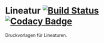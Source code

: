 # Lineatur [![Build Status](https://travis-ci.org/admiralsmaster/lineatur.svg?branch=master)](https://travis-ci.org/admiralsmaster/lineatur) [![Codacy Badge](https://api.codacy.com/project/badge/Grade/1771a7bfbaef45f281e08ebee8fc2d10)](https://www.codacy.com/app/github-ariel/lineatur?utm_source=github.com&amp;utm_medium=referral&amp;utm_content=admiralsmaster/lineatur&amp;utm_campaign=Badge_Grade)
Druckvorlagen für Lineaturen.
